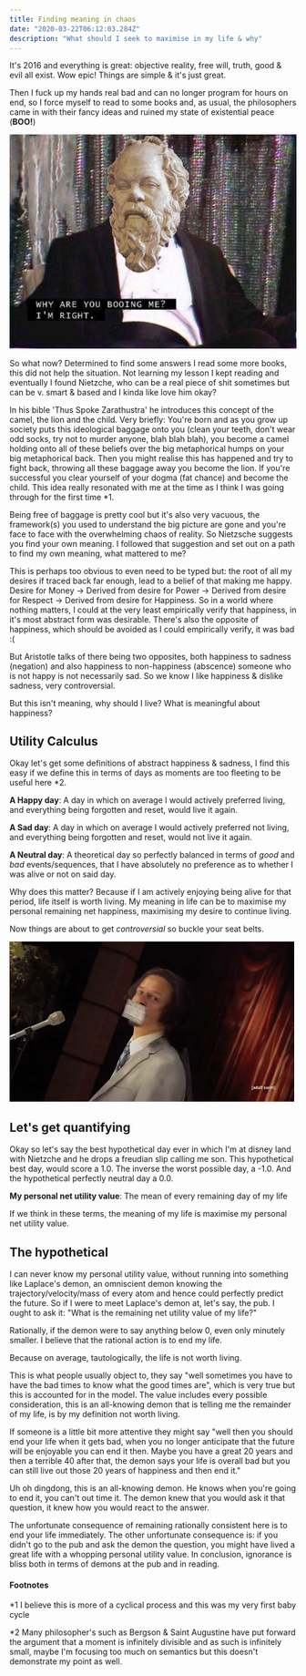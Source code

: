 ```yaml
---
title: Finding meaning in chaos
date: "2020-03-22T06:12:03.284Z"
description: "What should I seek to maximise in my life & why"
---
```

It's 2016 and everything is great: objective reality, free will, truth, good & evil all exist. Wow epic!
Things are simple & it's just great.

Then I fuck up my hands real bad and can no longer program for hours on end, so I force myself to read to some books and, as usual, the philosophers came in with their fancy 
ideas and ruined my state of existential peace (__BOO!__)

![fucking philosophers](socrates.png)

So what now? Determined to find some answers I read some more books, this did not help the situation. Not learning my lesson I kept reading 
and eventually I found Nietzche, who can be a real piece of shit sometimes but can be v. smart & based and I kinda like love him okay?

In his bible 'Thus Spoke Zarathustra' he introduces this concept of the camel, the lion and the child.
Very briefly: You're born and as you grow up society puts this ideological baggage onto you (clean your teeth, don't wear odd socks, try not to murder anyone, blah blah blah),
you become a camel holding onto all of these beliefs over the big metaphorical humps on your big metaphorical back. 
Then you might realise this has happened and try to fight back, throwing all these baggage away you become the lion. If you're successful you clear yourself of your dogma (fat chance) and become
the child. This idea really resonated with me at the time as I think I was going through for the first time *1.

Being free of baggage is pretty cool but it's also very vacuous, the framework(s) you used to understand the big picture are gone and you're face to face 
with the overwhelming chaos of reality. So Nietzsche suggests you find your own meaning. I followed that suggestion and set out on a path to find my own meaning, what mattered to me?
 
This is perhaps too obvious to even need to be typed but: the root of all my desires if traced back far enough, lead to a belief of that 
making me happy. Desire for Money -> Derived from desire for Power -> Derived from desire for Respect -> Derived from desire for Happiness.
So in a world where nothing matters, I could at the very least empirically verify that happiness, in it's most
abstract form was desirable. There's also the opposite of happiness, which should be avoided as I could empirically verify, it was bad :(

But Aristotle talks of there being two opposites, both happiness to sadness (negation) and also happiness to non-happiness (abscence) someone who
is not happy is not necessarily sad. So we know I like happiness & dislike sadness, very controversial.

But this isn't meaning, why should I live? What is meaningful about happiness?

## Utility Calculus

Okay let's get some definitions of abstract happiness & sadness, I find this easy if we define this in terms of days as moments are too fleeting to be useful here *2.

__A Happy day__: A day in which on average I would actively preferred living, and everything being forgotten and reset, would live it again.

__A Sad day__: A day in which on average I would actively preferred not living, and everything being forgotten and reset, would not live it again.

__A Neutral day__: A theoretical day so perfectly balanced in terms of _good_ and _bad_ events/sequences, that I have absolutely no preference as to whether I was alive or not on said day.


Why does this matter? Because if I am actively enjoying being alive for that period, life itself is worth living. My meaning in life can be to maximise my personal remaining net happiness, 
maximising my desire to continue living.


 Now things are about to get _controversial_ so buckle your seat belts.

![Oh I'm saying it](eric.gif)

## Let's get quantifying

Okay so let's say the best hypothetical day ever in which I'm at disney land with Nietzche and he drops a freudian slip calling me son. This hypothetical best day, would score a 1.0.
The inverse the worst possible day, a -1.0. And the hypothetical perfectly neutral day a 0.0. 

__My personal net utility value__: The mean of every remaining day of my life


If we think in these terms, the meaning of my life is maximise my personal net utility value. 

## The hypothetical

I can never know my personal utility value, without running into something like Laplace's demon, an omniscient demon knowing the trajectory/velocity/mass  of every atom and hence could perfectly predict the future.
So if I were to meet Laplace's demon at, let's say, the pub. I ought to ask it: 
"What is the remaining net utility value of my life?"

Rationally, if the demon were to say anything below 0, even only minutely smaller. I believe that the rational action is to end my life.

Because on average, tautologically, the life is not worth living.

This is what people usually object to, they say "well sometimes you have to have the bad times to know what the good times are", which is very true but this is accounted for in the model. 
The value includes every possible consideration, this is an all-knowing demon that is telling me the remainder of my life, is by my definition not worth living.

If someone is a little bit more attentive they might say "well then you should end your life when it gets bad, when you no longer anticipate that the future will be enjoyable you can end it then. 
Maybe you have a great 20 years and then a terrible 40 after that, the demon says your life is overall bad but you can still live out those 20 years of happiness and then end it."

Uh oh dingdong, this is an all-knowing demon. He knows when you're going to end it, you can't out time it. 
The demon knew that you would ask it that question, it knew how you would react to the answer. 

The unfortunate consequence of remaining rationally consistent here is to end your life immediately. The other unfortunate consequence is: if you didn't go to the pub and ask the demon the question, you might have
lived a great life with a whopping personal utility value. In conclusion, ignorance is bliss both in terms of demons at the pub and in reading.


#### Footnotes
*1 I believe this is more of a cyclical process and this was my very first baby cycle

*2 Many philosopher's such as Bergson & Saint Augustine have put forward the argument that a moment is infinitely divisible and as such is infinitely small, maybe I'm focusing
too much on semantics but this doesn't demonstrate my point as well.